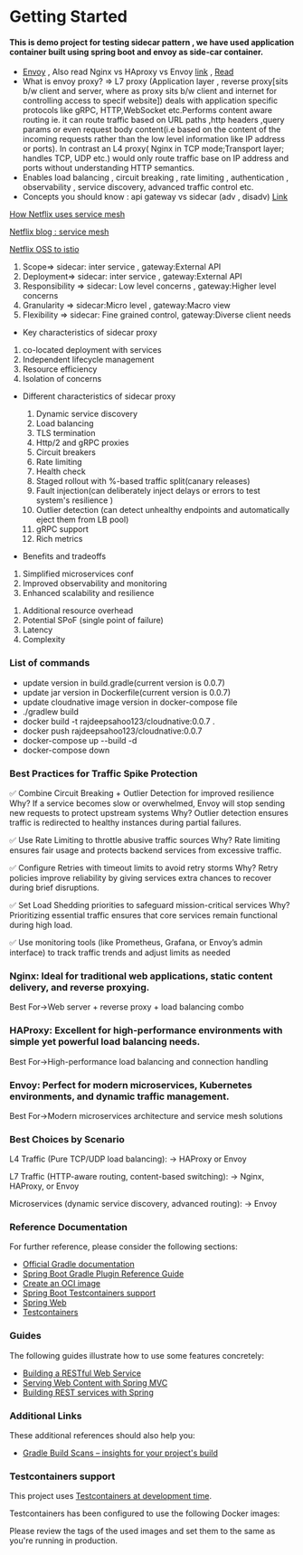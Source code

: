 # Getting Started
#### This is demo project for testing sidecar pattern , we have used application container built using spring boot and envoy as side-car container.
* [Envoy](https://www.envoyproxy.io/docs/envoy/latest/intro/what_is_envoy) , Also read Nginx vs HAproxy vs Envoy [link](https://www.getambassador.io/learn/envoy-proxy) , [Read](https://blog.christianposta.com/microservices/01-microservices-patterns-with-envoy-proxy-part-i-circuit-breaking/)
* What is envoy proxy? => L7 proxy (Application layer , reverse proxy[sits b/w client and server, where as proxy sits b/w client and internet for controlling access to specif website]) deals with application specific protocols like gRPC, HTTP,WebSocket etc.Performs content aware routing ie. it can route traffic based on URL paths ,http headers ,query params or even request body content(i.e based on the content of the incoming requests rather than the low level information like IP address or ports). 
In contrast an L4 proxy( Nginx in TCP mode;Transport layer; handles TCP, UDP etc.)  would only route traffic base on IP address and ports without understanding HTTP semantics.
* Enables load balancing , circuit breaking , rate limiting , authentication , observability , service discovery, advanced traffic control etc.
* Concepts you should know : api gateway vs sidecar (adv , disadv) [Link](https://blog.christianposta.com/microservices/do-i-need-an-api-gateway-if-i-have-a-service-mesh/)

[How Netflix uses service mesh](https://blog.quastor.org/p/netflix-integrated-service-mesh-backend)

[Netflix blog : service mesh](https://netflixtechblog.com/zero-configuration-service-mesh-with-on-demand-cluster-discovery-ac6483b52a51)

[Netflix OSS to istio](https://dzone.com/articles/microservices-journey-from-netflix-oss-to-istio-se)

<ol>
<li> Scope=> sidecar: inter service , gateway:External API </li>
<li> Deployment=> sidecar: inter service , gateway:External API </li>
<li> Responsibility => sidecar: Low level concerns , gateway:Higher level concerns  </li>
<li> Granularity => sidecar:Micro level  , gateway:Macro view </li>
<li> Flexibility => sidecar: Fine grained control, gateway:Diverse client needs </li>
</ol>

* Key characteristics of sidecar proxy

<ol>
    <li>co-located deployment with services</li>
    <li>Independent lifecycle management</li>
    <li>Resource efficiency</li>
    <li>Isolation of concerns</li>
</ol>

* Different characteristics of sidecar proxy

  <ol>
    <li>Dynamic service discovery</li>
    <li> Load balancing</li>
    <li> TLS termination</li>
    <li> Http/2 and gRPC proxies</li>
    <li> Circuit breakers</li>
    <li> Rate limiting</li>
    <li> Health check</li>
    <li> Staged rollout with %-based traffic split(canary releases)</li>
    <li> Fault injection(can deliberately inject delays or errors to test system's resilience )</li>
    <li> Outlier detection (can detect  unhealthy endpoints and automatically eject them from LB pool)</li>
    <li> gRPC support</li>
    <li> Rich metrics</li>
</ol>

* Benefits and tradeoffs
<ol>
<li>Simplified microservices conf</li>
<li>Improved  observability and  monitoring</li>
<li>Enhanced scalability and resilience</li>
</ol>
<ol>
<li>Additional resource overhead</li>
<li>Potential SPoF (single point of failure)</li>
<li>Latency</li>
<li>Complexity</li>
</ol>

### List of commands
* update version in build.gradle(current version is 0.0.7)
* update jar version in Dockerfile(current version is 0.0.7)
* update cloudnative image version in docker-compose file
* ./gradlew build
* docker build -t rajdeepsahoo123/cloudnative:0.0.7 .
* docker push rajdeepsahoo123/cloudnative:0.0.7
*  docker-compose up --build -d
*  docker-compose down

### Best Practices for Traffic Spike Protection
✅ Combine Circuit Breaking + Outlier Detection for improved resilience
Why? If a service becomes slow or overwhelmed, Envoy will stop sending new requests to protect upstream systems
Why? Outlier detection ensures traffic is redirected to healthy instances during partial failures.

✅ Use Rate Limiting to throttle abusive traffic sources
Why? Rate limiting ensures fair usage and protects backend services from excessive traffic.

✅ Configure Retries with timeout limits to avoid retry storms
Why? Retry policies improve reliability by giving services extra chances to recover during brief disruptions.

✅ Set Load Shedding priorities to safeguard mission-critical services
Why? Prioritizing essential traffic ensures that core services remain functional during high load.

✅ Use monitoring tools (like Prometheus, Grafana, or Envoy’s admin interface) to track traffic trends and adjust limits as needed

### Nginx: Ideal for traditional web applications, static content delivery, and reverse proxying.
Best For->Web server + reverse proxy + load balancing combo

### HAProxy: Excellent for high-performance environments with simple yet powerful load balancing needs.
Best For->High-performance load balancing and connection handling

### Envoy: Perfect for modern microservices, Kubernetes environments, and dynamic traffic management.
Best For->Modern microservices architecture and service mesh solutions

### Best Choices by Scenario
L4 Traffic (Pure TCP/UDP load balancing): → HAProxy or Envoy

L7 Traffic (HTTP-aware routing, content-based switching): → Nginx, HAProxy, or Envoy

Microservices (dynamic service discovery, advanced routing): → Envoy



### Reference Documentation
For further reference, please consider the following sections:

* [Official Gradle documentation](https://docs.gradle.org)
* [Spring Boot Gradle Plugin Reference Guide](https://docs.spring.io/spring-boot/3.4.4/gradle-plugin)
* [Create an OCI image](https://docs.spring.io/spring-boot/3.4.4/gradle-plugin/packaging-oci-image.html)
* [Spring Boot Testcontainers support](https://docs.spring.io/spring-boot/3.4.4/reference/testing/testcontainers.html#testing.testcontainers)
* [Spring Web](https://docs.spring.io/spring-boot/3.4.4/reference/web/servlet.html)
* [Testcontainers](https://java.testcontainers.org/)

### Guides
The following guides illustrate how to use some features concretely:

* [Building a RESTful Web Service](https://spring.io/guides/gs/rest-service/)
* [Serving Web Content with Spring MVC](https://spring.io/guides/gs/serving-web-content/)
* [Building REST services with Spring](https://spring.io/guides/tutorials/rest/)

### Additional Links
These additional references should also help you:

* [Gradle Build Scans – insights for your project's build](https://scans.gradle.com#gradle)

### Testcontainers support

This project uses [Testcontainers at development time](https://docs.spring.io/spring-boot/3.4.4/reference/features/dev-services.html#features.dev-services.testcontainers).

Testcontainers has been configured to use the following Docker images:


Please review the tags of the used images and set them to the same as you're running in production.

